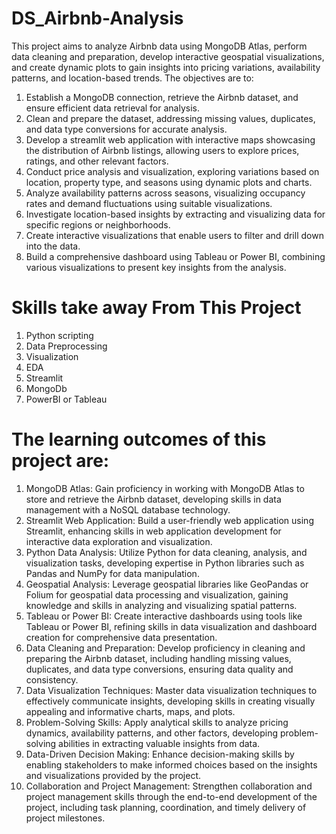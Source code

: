 # DS_Airbnb-Analysis
This project aims to analyze Airbnb data using MongoDB Atlas, perform data cleaning
and preparation, develop interactive geospatial visualizations, and create dynamic
plots to gain insights into pricing variations, availability patterns, and location-based
trends. The objectives are to:
1. Establish a MongoDB connection, retrieve the Airbnb dataset, and ensure
efficient data retrieval for analysis.
2. Clean and prepare the dataset, addressing missing values, duplicates, and
data type conversions for accurate analysis.
3. Develop a streamlit web application with interactive maps showcasing the
distribution of Airbnb listings, allowing users to explore prices, ratings, and
other relevant factors.
4. Conduct price analysis and visualization, exploring variations based on
location, property type, and seasons using dynamic plots and charts.
5. Analyze availability patterns across seasons, visualizing occupancy rates and
demand fluctuations using suitable visualizations.
6. Investigate location-based insights by extracting and visualizing data for
specific regions or neighborhoods.
7. Create interactive visualizations that enable users to filter and drill down into
the data.
8. Build a comprehensive dashboard using Tableau or Power BI, combining
various visualizations to present key insights from the analysis.

# Skills take away From This Project
1. Python scripting
2. Data Preprocessing
3. Visualization
4. EDA
5. Streamlit
6. MongoDb
7. PowerBI or Tableau

# The learning outcomes of this project are:
1. MongoDB Atlas: Gain proficiency in working with MongoDB Atlas to store and
retrieve the Airbnb dataset, developing skills in data management with a NoSQL
database technology.
2. Streamlit Web Application: Build a user-friendly web application using Streamlit,
enhancing skills in web application development for interactive data exploration and
visualization.
3. Python Data Analysis: Utilize Python for data cleaning, analysis, and visualization
tasks, developing expertise in Python libraries such as Pandas and NumPy for data
manipulation.
4. Geospatial Analysis: Leverage geospatial libraries like GeoPandas or Folium for
geospatial data processing and visualization, gaining knowledge and skills in
analyzing and visualizing spatial patterns.
5. Tableau or Power BI: Create interactive dashboards using tools like Tableau or
Power BI, refining skills in data visualization and dashboard creation for
comprehensive data presentation.
6. Data Cleaning and Preparation: Develop proficiency in cleaning and preparing the
Airbnb dataset, including handling missing values, duplicates, and data type
conversions, ensuring data quality and consistency.
7. Data Visualization Techniques: Master data visualization techniques to effectively
communicate insights, developing skills in creating visually appealing and informative
charts, maps, and plots.
8. Problem-Solving Skills: Apply analytical skills to analyze pricing dynamics,
availability patterns, and other factors, developing problem-solving abilities in
extracting valuable insights from data.
9. Data-Driven Decision Making: Enhance decision-making skills by enabling
stakeholders to make informed choices based on the insights and visualizations
provided by the project.
10. Collaboration and Project Management: Strengthen collaboration and project
management skills through the end-to-end development of the project, including task
planning, coordination, and timely delivery of project milestones.
